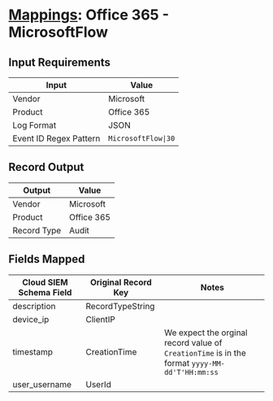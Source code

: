 # [Mappings](README.md): Office 365 - MicrosoftFlow

## Input Requirements

|Input|Value|
|-----|-----|
|Vendor|Microsoft|
|Product|Office 365|
|Log Format|JSON|
|Event ID Regex Pattern|`MicrosoftFlow\|30`|

## Record Output

|Output|Value|
|------|-----|
|Vendor|Microsoft|
|Product|Office 365|
|Record Type|Audit|

## Fields Mapped

|Cloud SIEM Schema Field|Original Record Key|Notes|
|-----------------------|-------------------|-----|
|description|RecordTypeString||
|device_ip|ClientIP||
|timestamp|CreationTime|We expect the orginal record value of `CreationTime` is in the format `yyyy-MM-dd'T'HH:mm:ss`|
|user_username|UserId||

